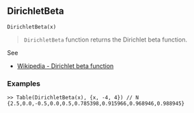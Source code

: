 ## DirichletBeta

```
DirichletBeta(x)
```

> `DirichletBeta` function returns the Dirichlet beta function.

See 
* [Wikipedia - Dirichlet beta function](https://en.wikipedia.org/wiki/Dirichlet_beta_function) 

### Examples

```
>> Table(DirichletBeta(x), {x, -4, 4}) // N
{2.5,0.0,-0.5,0.0,0.5,0.785398,0.915966,0.968946,0.988945}
```
